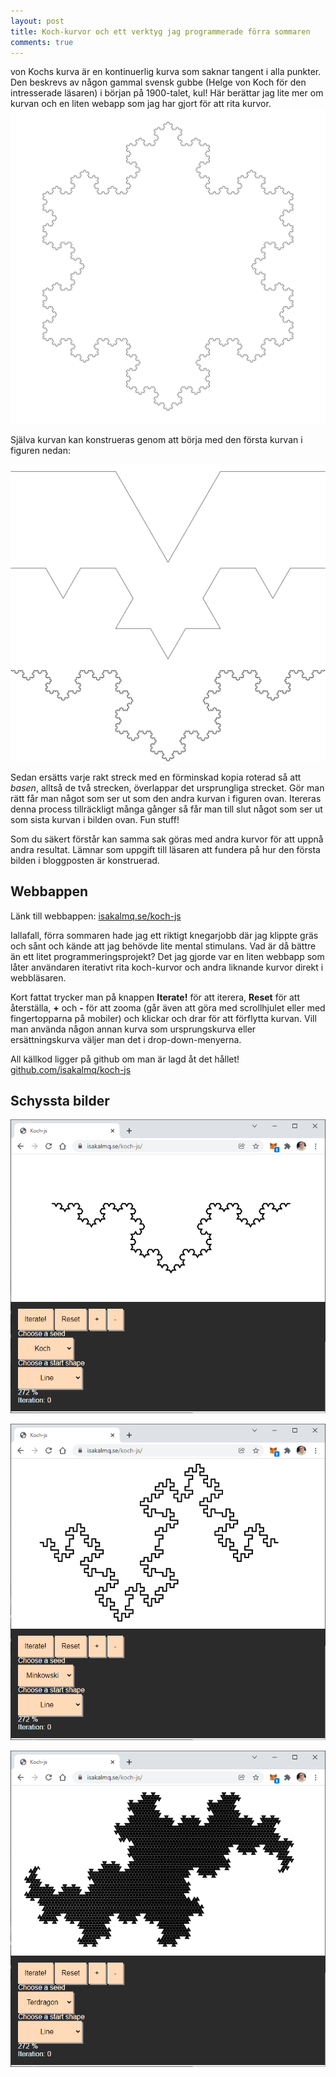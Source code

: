 ```yaml
---
layout: post
title: Koch-kurvor och ett verktyg jag programmerade förra sommaren 
comments: true
---
```

von Kochs kurva är en kontinuerlig kurva som saknar tangent i alla punkter. Den beskrevs av någon gammal svensk gubbe (Helge von Koch för den intresserade läsaren) i början på 1900-talet, kul! Här berättar jag lite mer om kurvan och en liten webapp som jag har gjort för att rita kurvor.
![kurva](/images/koch.png)


Själva kurvan kan konstrueras genom att börja med den första kurvan i figuren nedan:

![iterationer](/images/koch2.png)

Sedan ersätts varje rakt streck med en förminskad kopia roterad så att *basen*, alltså de två strecken, överlappar det ursprungliga strecket. Gör man rätt får man något som ser ut som den andra kurvan i figuren ovan. Itereras denna process tillräckligt många gånger så får man till slut något som ser ut som sista kurvan i bilden ovan. Fun stuff!

Som du säkert förstår kan samma sak göras med andra kurvor för att uppnå andra resultat. Lämnar som uppgift till läsaren att fundera på hur den första bilden i bloggposten är konstruerad.

## Webbappen
Länk till webbappen: [isakalmq.se/koch-js](https://isakalmq.se/koch-js/)

Iallafall, förra sommaren hade jag ett riktigt knegarjobb där jag klippte gräs och sånt och kände att jag behövde lite mental stimulans. Vad är då bättre än ett litet programmeringsprojekt? Det jag gjorde var en liten webbapp som låter användaren iterativt rita koch-kurvor och andra liknande kurvor direkt i webbläsaren. 

Kort fattat trycker man på knappen **Iterate!** för att iterera, **Reset** för att återställa, **+** och **-** för att zooma (går även att göra med scrollhjulet eller med fingertopparna på mobiler) och klickar och drar för att förflytta kurvan. Vill man använda någon annan kurva som ursprungskurva eller ersättningskurva väljer man det i drop-down-menyerna.

All källkod ligger på github om man är lagd åt det hållet! [github.com/isakalmq/koch-js](https://github.com/isakalmq/koch-js)

## Schyssta bilder

![screenshot](/images/koch3.png)

![screenshot](/images/koch4.png)

![screenshot](/images/koch5.png)